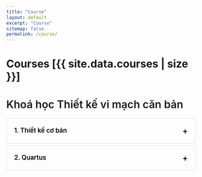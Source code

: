 ```yaml
---
title: "Course"
layout: default
excerpt: "Course"
sitemap: false
permalink: /course/
---
```

<style>
        .container {
            max-width: 100%;
            padding-left: 0px;
            padding-right: 0px;
        }

        .course-title {
            text-align: left;
            font-weight: 600;
            margin-bottom: 20px
        }

        .course-title::after {
            width: 80px;
            height: 4px;
            position: absolute;
            left: 50%;
            transform: translateX(-50%);
        }

        .module {
            display: flex;
            align-items: flex-start;
            margin-bottom: 5px;
            padding: 20px;
            border: 1px solid #e0e0e0;
            transition: all 0.3s ease;
        }

        .module:hover {
            box-shadow: 0 4px 10px rgba(0, 0, 0, 0.08);
            transform: translateY(-2px);
        }

        .module.expanded {
            background-color: white;
        }


        .module-content {
            flex-grow: 1;
            display: flex;
            flex-direction: column;
        }

        .module-header {
            display: flex;
            justify-content: space-between;
            align-items: center;
            cursor: pointer;
            width: 100%;
        }

        .module-title {
            font-size: 1.2em;
            font-weight: 600;
            color: black;
            line-height: 1.4;
            margin-top: 0px;
            margin-bottom: 0px;
        }

        .module-toggle {
            font-size: 1.5em;
            transition: transform 0.3s ease;
            font-weight: bold;
        }

        .module-toggle.expanded {
            transform: rotate(180deg);
        }

        .module-body {
            max-height: 0;
            overflow: hidden;
            transition: max-height 0.5s ease-in-out;
            padding-top: 0;
            opacity: 0;
        }

        .module-body.expanded {
            max-height: 1000px; /* Adjust as needed */
            padding-top: 20px;
            opacity: 1;
        }

        .module-details {
            display: flex;
            gap: 20px;
            flex-wrap: wrap;
        }
        
        .module-image-container {
            flex: 1 1 300px;
            overflow: hidden;
        }

        .module-image {
            width: 100%;
            height: auto;
            display: block;
            border-radius: 6px;
        }

        .module-list-container {
            flex: 1 1 300px;
        }
        
        .module-list {
            list-style: none;
            padding: 0;
            margin: 0;
        }

        .module-list li {
            font-size: 1em;
            line-height: 1.6;
            padding: 8px 0;
            border-bottom: 1px dashed #e0e0e0;
            color: #555;
            display: flex;
            align-items: flex-start;
        }
        
        .module-list li:last-child {
            border-bottom: none;
        }

        .module-list li::before {
            content: counter(item, decimal-leading-zero) ". ";
            counter-increment: item;
            font-weight: bold;
            color: #9c9c9cff;
            margin-right: 8px;
            flex-shrink: 0;
        }

        .module-list h4 {
            font-size: 1.1em;
            font-weight: 600;
            color: #333;
            margin: 0 0 5px 0;
        }
</style>

<script>
    document.addEventListener('DOMContentLoaded', function() {
        const modules = document.querySelectorAll('.module');
        modules.forEach(module => {
            const header = module.querySelector('.module-header');
            const body = module.querySelector('.module-body');
            const toggle = module.querySelector('.module-toggle');

            header.addEventListener('click', () => {
                const isExpanded = module.classList.contains('expanded');

                // Close any other open modules
                document.querySelectorAll('.module.expanded').forEach(openModule => {
                    if (openModule !== module) {
                        openModule.classList.remove('expanded');
                        openModule.querySelector('.module-body').classList.remove('expanded');
                        openModule.querySelector('.module-toggle').classList.remove('expanded');
                    }
                });

                // Toggle the clicked module
                module.classList.toggle('expanded');
                body.classList.toggle('expanded');
                toggle.classList.toggle('expanded');
            });
        });

        // Auto-expand Module 1 on page load
        const module1 = document.getElementById('module-1');
        if (module1) {
            module1.classList.add('expanded');
            module1.querySelector('.module-body').classList.add('expanded');
            module1.querySelector('.module-toggle').classList.add('expanded');
        }
    });
</script>
# Courses [{{ site.data.courses | size }}]
<!-- <ul style="margin-left: 0; padding-left: 0;">
    {% for course in site.data.courses %}
    <div class="course-card">
        <div class="course-description">
            <div class="course-icon"></div>
            <div class="course-text">
                <h3>{{ course.title }}</h3>
                <p>{{ course.content }}</p>
            </div>
        </div>
        <div class="course-footer">
            <a href="{{ course.link }}" class="course-btn">Start</a>
            <div>
                <span class="course-price">{{ course.price }}</span>
                <span class="course-duration">{{ course.duration }}</span>
            </div>
        </div>
    </div>
    {% endfor %}
</ul> -->

<ul style="margin-left: 0; padding-left: 0;">
<div class="container">
    <h1 class="course-title">Khoá học Thiết kế vi mạch căn bản</h1>
    <div class="module" id="module-1">
        <div class="module-content">
            <div class="module-header">
                <h2 class="module-title">1. Thiết kế cơ bản</h2>
                <span class="module-toggle">+</span>    </div>
            <div class="module-body">
                <div class="module-details">
                    <div class="module-image-container">
                        <img src="https://i.ibb.co/L95jYwW/Screenshot-2025-09-09-at-15-27-23.png" alt="Python concepts" class="module-image">
                    </div>
                    <div class="module-list-container">
                        <ul class="module-list">
                            <li style="counter-reset: item 0;">Lập trình python cơ bản</li>
                            <li style="counter-reset: item 1;">Data Structure (list-loU, Top-K Searching)</li>
                        </ul>
                    </div>
                </div>
            </div>
        </div>
    </div>
    <div class="module" id="module-2">
        <div class="module-content">
            <div class="module-header">
                <h2 class="module-title">2. Quartus</h2>
                <span class="module-toggle">+</span>
            </div>
            <div class="module-body">
                <div class="module-details">
                    <div class="module-image-container">
                        <img src="https://i.ibb.co/L95jYwW/Screenshot-2025-09-09-at-15-27-23.png" alt="Python concepts" class="module-image">
                    </div>
                    <div class="module-list-container">
                        <ul class="module-list">
                            <li style="counter-reset: item 0;">aaa</li>
                            <li style="counter-reset: item 1;">2222</li>
                        </ul>
                    </div>
                </div>
        </div>
    </div>
</div>
</ul>